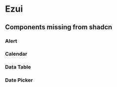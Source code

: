 # Ezui

## Components missing from shadcn

### Alert

### Calendar

### Data Table

### Date Picker
